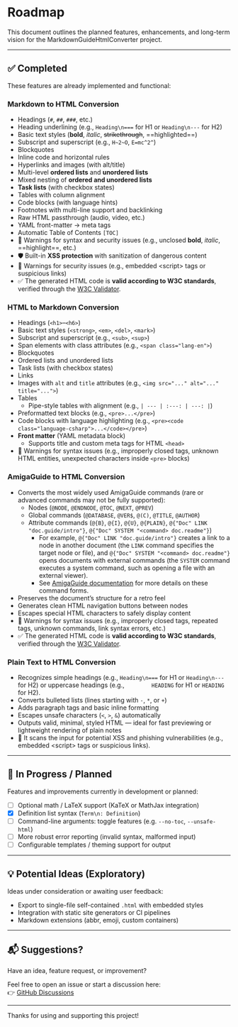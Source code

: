 # Roadmap

This document outlines the planned features, enhancements, and long-term vision for the MarkdownGuideHtmlConverter project.

---

## ✅ Completed

These features are already implemented and functional:

### Markdown to HTML Conversion

- Headings (`#`, `##`, `###`, etc.)
- Heading underlining (e.g., `Heading\n===` for H1 or `Heading\n---` for H2)
- Basic text styles (**bold**, *italic*, ~~strikethrough~~, ==highlighted==)
- Subscript and superscript (e.g., `H~2~O`, `E=mc^2^`)
- Blockquotes
- Inline code and horizontal rules
- Hyperlinks and images (with alt/title)
- Multi-level **ordered lists** and **unordered lists**
- Mixed nesting of **ordered and unordered lists**
- **Task lists** (with checkbox states)
- Tables with column alignment
- Code blocks (with language hints)
- Footnotes with multi-line support and backlinking
- Raw HTML passthrough (audio, video, etc.)
- YAML front-matter → meta tags
- Automatic Table of Contents `[TOC]`
- 🚨 Warnings for syntax and security issues (e.g., unclosed **bold**, *italic*, ==highlight==, etc.)
- 🛡️ Built-in **XSS protection** with sanitization of dangerous content
- 🚨 Warnings for security issues (e.g., embedded &lt;script&gt; tags or suspicious links)
- ✅ The generated HTML code is **valid according to W3C standards**, verified through the [W3C Validator](https://validator.w3.org/).

### HTML to Markdown Conversion

- Headings (`<h1>`–`<h6>`)
- Basic text styles (`<strong>`, `<em>`, `<del>`, `<mark>`)
- Subscript and superscript (e.g., `<sub>`, `<sup>`)
- Span elements with class attributes (e.g., `<span class="lang-en">`)
- Blockquotes
- Ordered lists and unordered lists
- Task lists (with checkbox states)
- Links
- Images with `alt` and `title` attributes (e.g., `<img src="..." alt="..." title="...">`)
- Tables
  - Pipe-style tables with alignment (e.g., `| --- | :---: | ---: |`)
- Preformatted text blocks (e.g., `<pre>...</pre>`)
- Code blocks with language highlighting (e.g., `<pre><code class="language-csharp">...</code></pre>`)
- **Front matter** (YAML metadata block)  
  - Supports title and custom meta tags for HTML `<head>`
- 🚨 Warnings for syntax issues (e.g., improperly closed tags, unknown HTML entities, unexpected characters inside `<pre>` blocks)

### AmigaGuide to HTML Conversion

- Converts the most widely used AmigaGuide commands (rare or advanced commands may not be fully supported):
  - Nodes (`@NODE`, `@ENDNODE`, `@TOC`, `@NEXT`, `@PREV`)
  - Global commands (`@DATABASE`, `@VER$`, `@(C)`, `@TITLE`, `@AUTHOR`)
  - Attribute commands (`@{B}`, `@{I}`, `@{U}`, `@{PLAIN}`, `@{"Doc" LINK "doc.guide/intro"}`, `@{"Doc" SYSTEM "<command> doc.readme"}`)
    - For example, `@{"Doc" LINK "doc.guide/intro"}` creates a link to a node in another document (the `LINK` command specifies the target node or file), and `@{"Doc" SYSTEM "<command> doc.readme"}` opens documents with external commands (the `SYSTEM` command executes a system command, such as opening a file with an external viewer).
    - See [AmigaGuide documentation](https://wiki.amigaos.net/wiki/AmigaGuide_101) for more details on these command forms.
- Preserves the document’s structure for a retro feel
- Generates clean HTML navigation buttons between nodes
- Escapes special HTML characters to safely display content
- 🚨 Warnings for syntax issues (e.g., improperly closed tags, repeated tags, unknown commands, link syntax errors, etc.)
- ✅ The generated HTML code is **valid according to W3C standards**, verified through the [W3C Validator](https://validator.w3.org/).

### Plain Text to HTML Conversion

- Recognizes simple headings (e.g., `Heading\n===` for H1 or `Heading\n---` for H2) or uppercase headings (e.g., `        HEADING` for H1 or `HEADING` for H2).
- Converts bulleted lists (lines starting with `-`, `*`, or `+`)
- Adds paragraph tags and basic inline formatting
- Escapes unsafe characters (`<`, `>`, `&`) automatically
- Outputs valid, minimal, styled HTML — ideal for fast previewing or lightweight rendering of plain notes
- 🔐 It scans the input for potential XSS and phishing vulnerabilities (e.g., embedded &lt;script&gt; tags or suspicious links).

---

## 🚧 In Progress / Planned

Features and improvements currently in development or planned:

- [ ] Optional math / LaTeX support (KaTeX or MathJax integration)
- [x] Definition list syntax (`Term\n: Definition`)
- [ ] Command-line arguments: toggle features (e.g. `--no-toc`, `--unsafe-html`)
- [ ] More robust error reporting (invalid syntax, malformed input)
- [ ] Configurable templates / theming support for output

---

## 💡 Potential Ideas (Exploratory)

Ideas under consideration or awaiting user feedback:

- Export to single-file self-contained `.html` with embedded styles
- Integration with static site generators or CI pipelines
- Markdown extensions (abbr, emoji, custom containers)

---

## 📬 Suggestions?

Have an idea, feature request, or improvement?

Feel free to open an issue or start a discussion here:  
👉 [GitHub Discussions](https://github.com/milos-p-lab/MarkdownGuideHtmlConverter/discussions)

---

Thanks for using and supporting this project!
